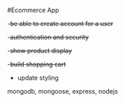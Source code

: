 #Ecommerce App

-~~be able to create account for a user~~

-~~authentication and security~~

-~~show product display~~

-~~build shopping cart~~

- update styling





mongodb, mongoose, express, nodejs